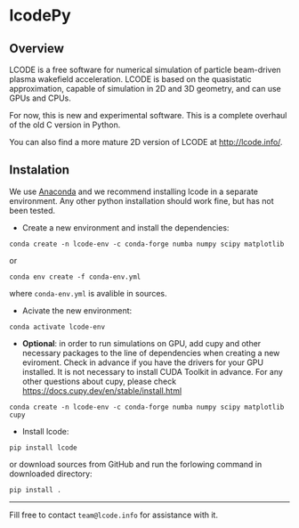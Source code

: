 # lcodePy

## Overview 

LCODE is a free software for numerical simulation of
particle beam-driven plasma wakefield acceleration.
LCODE is based on the quasistatic approximation, capable
of simulation in 2D and 3D geometry, and can use GPUs and CPUs.

For now, this is new and experimental software. This is
a complete overhaul of the old C version in Python.

You can also find a more mature 2D version of LCODE at
http://lcode.info/.

## Instalation 

We use [Anaconda](https://www.continuum.io/why-anaconda) and we recommend 
installing lcode in a separate environment. 
Any other python installation should work fine, but has not been tested. 


- Create a new environment and install the dependencies:
```
conda create -n lcode-env -c conda-forge numba numpy scipy matplotlib
```
or 
```
conda env create -f conda-env.yml  
```
where `conda-env.yml` is avalible in sources.

- Acivate the new environment:
```
conda activate lcode-env
```

- **Optional**: in order to run simulations on GPU, add cupy and other necessary packages to the line of dependencies when creating a new eviroment. Check in advance if you have the drivers for your GPU installed. It is not necessary to install CUDA Toolkit in advance. For any other questions about cupy, please check https://docs.cupy.dev/en/stable/install.html
```
conda create -n lcode-env -c conda-forge numba numpy scipy matplotlib cupy
```

- Install lcode:
```
pip install lcode
```
or download sources from GitHub and run the forlowing command
in downloaded directory:
```
pip install .
```


----------

Fill free to contact `team@lcode.info` for assistance with it.

